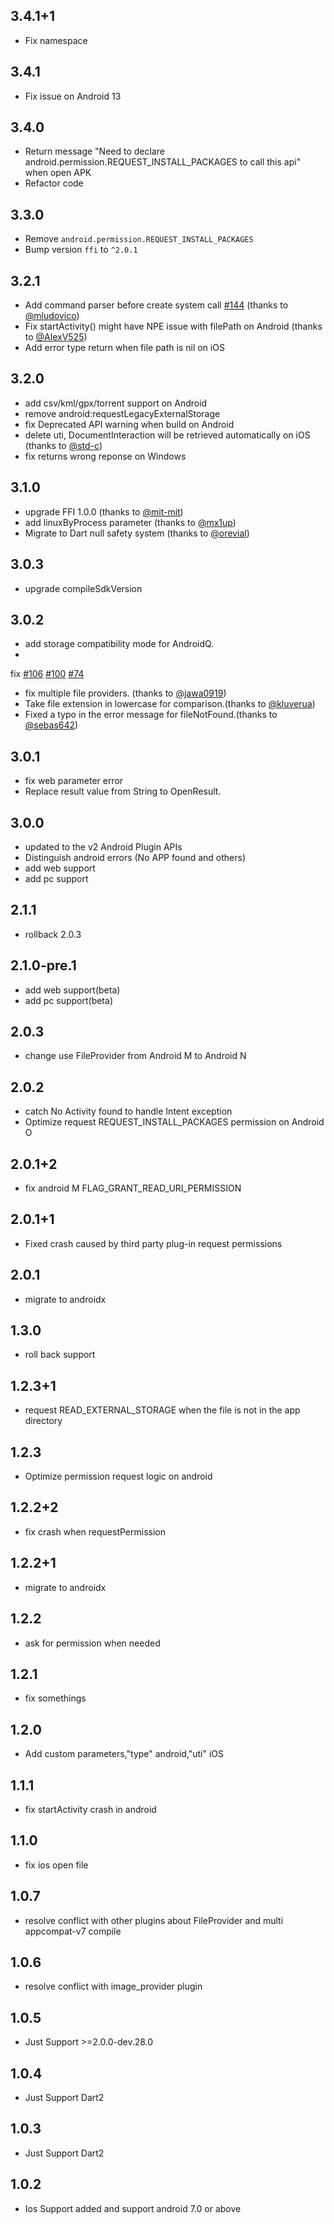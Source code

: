 ## 3.4.1+1

* Fix namespace

## 3.4.1

* Fix issue on Android 13

## 3.4.0

* Return message "Need to declare android.permission.REQUEST_INSTALL_PACKAGES to call this api" when open APK
* Refactor code

## 3.3.0

* Remove `android.permission.REQUEST_INSTALL_PACKAGES`
* Bump version `ffi` to `^2.0.1`

## 3.2.1

* Add command parser before create system
  call [#144](https://github.com/crazecoder/open_file/issues/144) (thanks
  to [@mludovico](https://github.com/mludovico))
* Fix startActivity() might have NPE issue with filePath on Android (thanks
  to [@AlexV525](https://github.com/AlexV525))
* Add error type return when file path is nil on iOS

## 3.2.0

* add csv/kml/gpx/torrent support on Android
* remove android:requestLegacyExternalStorage
* fix Deprecated API warning when build on Android
* delete uti, DocumentInteraction will be retrieved automatically on iOS (thanks
  to [@std-c](https://github.com/std-c))
* fix returns wrong reponse on Windows

## 3.1.0

* upgrade FFI 1.0.0 (thanks to [@mit-mit](https://github.com/mit-mit))
* add linuxByProcess parameter (thanks to [@mx1up](https://github.com/mx1up))
* Migrate to Dart null safety system (thanks to [@orevial](https://github.com/orevial))

## 3.0.3

* upgrade compileSdkVersion

## 3.0.2

* add storage compatibility mode for AndroidQ.
*
fix [#106](https://github.com/crazecoder/open_file/issues/106) [#100](https://github.com/crazecoder/open_file/issues/100) [#74](https://github.com/crazecoder/open_file/issues/74)
* fix multiple file providers. (thanks to [@jawa0919](https://github.com/jawa0919))
* Take file extension in lowercase for comparison.(thanks
  to [@kluverua](https://github.com/kluverua))
* Fixed a typo in the error message for fileNotFound.(thanks
  to [@sebas642](https://github.com/sebas642))

## 3.0.1

* fix web parameter error
* Replace result value from String to OpenResult.

## 3.0.0

* updated to the v2 Android Plugin APIs
* Distinguish android errors (No APP found and others)
* add web support
* add pc support

## 2.1.1

* rollback 2.0.3

## 2.1.0-pre.1

* add web support(beta)
* add pc support(beta)

## 2.0.3

* change use FileProvider from Android M to Android N

## 2.0.2

* catch No Activity found to handle Intent exception
* Optimize request REQUEST_INSTALL_PACKAGES permission on Android O

## 2.0.1+2

* fix android M FLAG_GRANT_READ_URI_PERMISSION

## 2.0.1+1

* Fixed crash caused by third party plug-in request permissions

## 2.0.1

* migrate to androidx

## 1.3.0

* roll back support

## 1.2.3+1

* request READ_EXTERNAL_STORAGE when the file is not in the app directory

## 1.2.3

* Optimize permission request logic on android

## 1.2.2+2

* fix crash when requestPermission

## 1.2.2+1

* migrate to androidx

## 1.2.2

* ask for permission when needed

## 1.2.1

* fix somethings

## 1.2.0

* Add custom parameters,"type" android,"uti" iOS

## 1.1.1

* fix startActivity crash in android

## 1.1.0

* fix ios open file

## 1.0.7

* resolve conflict with other plugins about FileProvider and multi appcompat-v7 compile

## 1.0.6

* resolve conflict with image_provider plugin

## 1.0.5

* Just Support >=2.0.0-dev.28.0

## 1.0.4

* Just Support Dart2

## 1.0.3

* Just Support Dart2

## 1.0.2

* Ios Support added and support android 7.0 or above

